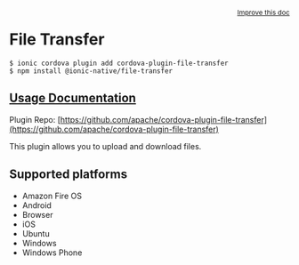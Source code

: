 <a style="float:right;font-size:12px;" href="http://github.com/ionic-team/ionic-native/edit/master/src/@ionic-native/plugins/file-transfer/index.ts#L106">
  Improve this doc
</a>

# File Transfer

```
$ ionic cordova plugin add cordova-plugin-file-transfer
$ npm install @ionic-native/file-transfer
```

## [Usage Documentation](https://ionicframework.com/docs/native/file-transfer/)

Plugin Repo: [https://github.com/apache/cordova-plugin-file-transfer](https://github.com/apache/cordova-plugin-file-transfer)

This plugin allows you to upload and download files.

## Supported platforms
- Amazon Fire OS
- Android
- Browser
- iOS
- Ubuntu
- Windows
- Windows Phone



